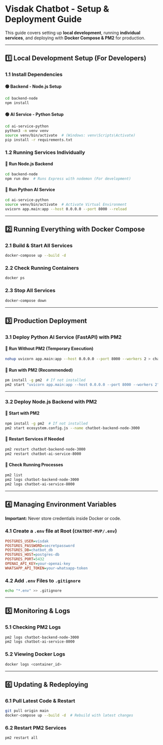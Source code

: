 # **Visdak Chatbot - Setup & Deployment Guide**

This guide covers setting up **local development**, running **individual services**, and deploying with **Docker Compose & PM2** for production.

---

## **1️⃣ Local Development Setup (For Developers)**

### **1.1 Install Dependencies**

#### **🟢 Backend - Node.js Setup**

```sh
cd backend-node
npm install
```

#### **🟢 AI Service - Python Setup**

```sh
cd ai-service-python
python3 -m venv venv
source venv/bin/activate  # (Windows: venv\Scripts\Activate)
pip install -r requirements.txt
```

### **1.2 Running Services Individually**

#### **🔹 Run Node.js Backend**

```sh
cd backend-node
npm run dev  # Runs Express with nodemon (For development)
```

#### **🔹 Run Python AI Service**

```sh
cd ai-service-python
source venv/bin/activate  # Activate Virtual Environment
uvicorn app.main:app --host 0.0.0.0 --port 8000 --reload
```

---

## **2️⃣ Running Everything with Docker Compose**

### **2.1 Build & Start All Services**

```sh
docker-compose up --build -d
```

### **2.2 Check Running Containers**

```sh
docker ps
```

### **2.3 Stop All Services**

```sh
docker-compose down
```

---

## **3️⃣ Production Deployment**

### **3.1 Deploy Python AI Service (FastAPI) with PM2**

#### **🔹 Run Without PM2 (Temporary Execution)**

```sh
nohup uvicorn app.main:app --host 0.0.0.0 --port 8000 --workers 2 > chatbot-ai-service-8000.log 2>&1 &
```

#### **🔹 Run with PM2 (Recommended)**

```sh
pm install -g pm2  # If not installed
pm2 start "uvicorn app.main:app --host 0.0.0.0 --port 8000 --workers 2" --name chatbot-ai-service-8000
```

---

### **3.2 Deploy Node.js Backend with PM2**

#### **🔹 Start with PM2**

```sh
npm install -g pm2  # If not installed
pm2 start ecosystem.config.js --name chatbot-backend-node-3000
```

#### **🔹 Restart Services if Needed**

```sh
pm2 restart chatbot-backend-node-3000
pm2 restart chatbot-ai-service-8000
```

#### **🔹 Check Running Processes**

```sh
pm2 list
pm2 logs chatbot-backend-node-3000
pm2 logs chatbot-ai-service-8000
```

---

## **4️⃣ Managing Environment Variables**

**Important:** Never store credentials inside Docker or code.

### **4.1 Create a `.env` file at Root (`CHATBOT-MVP/.env`)**

```ini
POSTGRES_USER=visdak
POSTGRES_PASSWORD=secretpassword
POSTGRES_DB=chatbot_db
POSTGRES_HOST=postgres-db
POSTGRES_PORT=5432
OPENAI_API_KEY=your-openai-key
WHATSAPP_API_TOKEN=your-whatsapp-token
```

### **4.2 Add `.env` Files to `.gitignore`**

```sh
echo "*.env" >> .gitignore
```

---

## **5️⃣ Monitoring & Logs**

### **5.1 Checking PM2 Logs**

```sh
pm2 logs chatbot-backend-node-3000
pm2 logs chatbot-ai-service-8000
```

### **5.2 Viewing Docker Logs**

```sh
docker logs <container_id>
```

---

## **6️⃣ Updating & Redeploying**

### **6.1 Pull Latest Code & Restart**

```sh
git pull origin main
docker-compose up --build -d  # Rebuild with latest changes
```

### **6.2 Restart PM2 Services**

```sh
pm2 restart all
```
